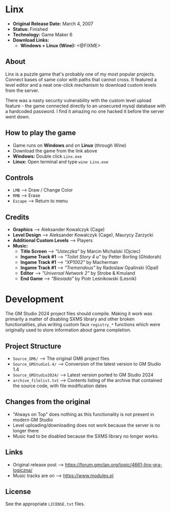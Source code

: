 # Linx

 - **Original Release Date:** March 4, 2007
 - **Status:** Finished
 - **Technology:** Game Maker 6
 - **Download Links:**
   - **Windows + Linux (Wine):** <@FIXME>


## About
Linx is a puzzle game that's probably one of my most popular projects. Connect
bases of same color with paths that cannot cross. It featured a level editor and
a neat one-click mechanism to download custom levels from the server.

There was a nasty security vulnerability with the custom level upload feature -
the game connected directly to an unsecured mysql database with a hardcoded
password. I find it amazing no one hacked it before the server went down.


## How to play the game
 - Game runs on **Windows** and on **Linux** (through Wine)
 - Download the game from the link above
 - **Windows:** Double click `Linx.exe`
 - **Linux:** Open terminal and type `wine Linx.exe`


## Controls
 - `LMB` ⟶ Draw / Change Color
 - `RMB` ⟶ Erase
 - `Escape` ⟶ Return to menu


## Credits
- **Graphics** ⟶ Aleksander Kowalczyk (Cage)
- **Level Design** ⟶ Aleksander Kowalczyk (Cage), Maurycy Zarzycki
- **Additional Custom Levels** ⟶ Players
- **Music:**
    - **Title Screen** ⟶ *"Usteczka"* by Marcin Michalski (Ojciec)
    - **Ingame Track #1** ⟶ *"Toilet Story 4 u"* by Petter Borling (Ghidorah)
    - **Ingame Track #1** ⟶ *"XP1002"* by Macherman
    - **Ingame Track #1** ⟶ *"Tremendous"* by Radoslaw Opalinski (Opal)
    - **Editor** ⟶ *"Universal Network 2"* by Strobe & Kmuland
    - **End Game** ⟶ *"Biesiada"* by Piotr Leśnikowski (Lesnik)


# Development
The GM Studio 2024 project files should compile. Making it work was primarily
a matter of disabling SXMS library and other broken functionalities, plus
writing custom faux `registry_*` functions which were originally used to store
information about game completion.


## Project Structure
 - `Source_GM6/` ⟶ The original GM6 project files
 - `Source_GMStudio1.4/` ⟶ Conversion of the latest version to GM Studio 1.4
 - `Source_GMStudio2024/` ⟶ Latest version ported to GM Studio 2024
 - `archive_filelist.txt` ⟶ Contents listing of the archive that contained the
   source code, with file modification dates


## Changes from the original
 - "Always on Top" does nothing as this functionality is not present in
modern GM Studio
 - Level uploading/downloading does not work because the server
   is no longer there
 - Music had to be disabled because the SXMS library no longer works.


## Links
 - Original release post ⟶ https://forum.gmclan.org/topic/4661-linx-gra-logiczna/
 - Music tracks are on ⟶ https://www.modules.pl


## License
See the appropriate `LICENSE.txt` files.